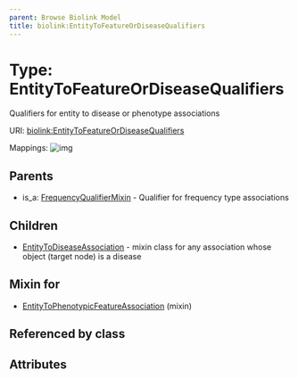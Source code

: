 ```yaml
---
parent: Browse Biolink Model
title: biolink:EntityToFeatureOrDiseaseQualifiers
---
```


# Type: EntityToFeatureOrDiseaseQualifiers


Qualifiers for entity to disease or phenotype associations

URI: [biolink:EntityToFeatureOrDiseaseQualifiers](https://w3id.org/biolink/vocab/EntityToFeatureOrDiseaseQualifiers)

Mappings:
![img](http://yuml.me/diagram/nofunky;dir:TB/class/\[EntityToPhenotypicFeatureAssociation]uses%20-.->\[EntityToFeatureOrDiseaseQualifiers],%20\[EntityToFeatureOrDiseaseQualifiers]^-\[EntityToDiseaseAssociation],%20\[FrequencyQualifierMixin]^-\[EntityToFeatureOrDiseaseQualifiers])

## Parents

 *  is_a: [FrequencyQualifierMixin](FrequencyQualifierMixin.md) - Qualifier for frequency type associations

## Children

 * [EntityToDiseaseAssociation](EntityToDiseaseAssociation.md) - mixin class for any association whose object (target node) is a disease

## Mixin for

 * [EntityToPhenotypicFeatureAssociation](EntityToPhenotypicFeatureAssociation.md) (mixin) 

## Referenced by class


## Attributes


